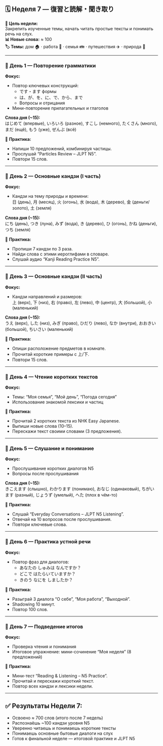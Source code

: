 ## 🗓️ Неделя 7 — 復習と読解・聞き取り  
**🎯 Цель недели:**  
Закрепить изученные темы, начать читать простые тексты и понимать речь на слух.  
**📊 Новые слова:** ≈ 100  
**🏷️ Темы:** дом 🏠 · работа 💼 · семья 👪 · путешествия ✈️ · природа 🌳  

---

### 📅 День 1 — Повторение грамматики  
**Фокус:**  
- Повтор ключевых конструкций:  
  - です・ます формы  
  - は、が、を、に、で、から、まで  
  - Вопросы и отрицания  
- Мини-повторение прилагательных и глаголов  

**Слова дня (~15):**  
はじめて (впервые), いろいろ (разное), すこし (немного), たくさん (много), まだ (ещё), もう (уже), ぜんぶ (всё)

🧩 **Практика:**  
- Напиши 10 предложений, комбинируя частицы.  
- Прослушай “Particles Review – JLPT N5”.  
- Повтори 15 слов.  

---

### 📅 День 2 — Основные кандзи (I часть)  
**Фокус:**  
- Кандзи на тему природы и времени:  
  日 (день), 月 (месяц), 火 (огонь), 水 (вода), 木 (дерево), 金 (деньги/золото), 土 (земля)  

**Слова дня (~15):**  
にち (день), つき (луна), みず (вода), き (дерево), ひ (огонь), かね (деньги), つち (земля)  

🧩 **Практика:**  
- Пропиши 7 кандзи по 3 раза.  
- Найди слова с этими иероглифами в словаре.  
- Слушай аудио “Kanji Reading Practice N5”.  

---

### 📅 День 3 — Основные кандзи (II часть)  
**Фокус:**  
- Кандзи направлений и размеров:  
  上 (верх), 下 (низ), 右 (право), 左 (лево), 中 (центр), 大 (большой), 小 (маленький)  

**Слова дня (~15):**  
うえ (верх), した (низ), みぎ (право), ひだり (лево), なか (внутри), おおきい (большой), ちいさい (маленький)  

🧩 **Практика:**  
- Опиши расположение предметов в комнате.  
- Прочитай короткие примеры с 上/下.  
- Повтори 15 слов.  

---

### 📅 День 4 — Чтение коротких текстов  
**Фокус:**  
- Темы: “Моя семья”, “Мой день”, “Погода сегодня”  
- Использование знакомой лексики и частиц  

🧩 **Практика:**  
- Прочитай 2 коротких текста из NHK Easy Japanese.  
- Выпиши новые слова (10–15).  
- Перескажи текст своими словами (3 предложения).  

---

### 📅 День 5 — Слушание и понимание  
**Фокус:**  
- Прослушивание коротких диалогов N5  
- Вопросы после прослушивания  

**Слова дня (~15):**  
きこえます (слышно), わかります (понимаю), おなじ (одинаковый), ちがいます (разный), じょうず (умелый), へた (плох в чём-то)

🧩 **Практика:**  
- Слушай “Everyday Conversations – JLPT N5 Listening”.  
- Отвечай на 10 вопросов после прослушивания.  
- Повтори ключевые слова.  

---

### 📅 День 6 — Практика устной речи  
**Фокус:**  
- Повтор фраз для диалогов:  
  - あなたの しゅみは なんですか？  
  - どこで はたらいていますか？  
  - きのう なにを しましたか？  

🧩 **Практика:**  
- Разыграй 3 диалога “О себе”, “Моя работа”, “Выходной”.  
- Shadowing 10 минут.  
- Повтор 100 слов.  

---

### 📅 День 7 — Подведение итогов  
**Фокус:**  
- Проверка чтения и понимания  
- Итоговое упражнение: мини-сочинение “Моя неделя” (8 предложений)  

🧩 **Практика:**  
- Мини-тест “Reading & Listening – N5 Practice”.  
- Прочитай и перескажи короткий текст.  
- Повтор всех кандзи и лексики недели.  

---

## ✅ Результаты Недели 7:
- Освоено ≈ 700 слов (итого после 7 недель)  
- Распознаёшь ~100 кандзи уровня N5  
- Уверенно читаешь и понимаешь короткие тексты  
- Понимаешь основные бытовые диалоги на слух  
- Готов к финальной неделе — итоговой практике и JLPT N5
